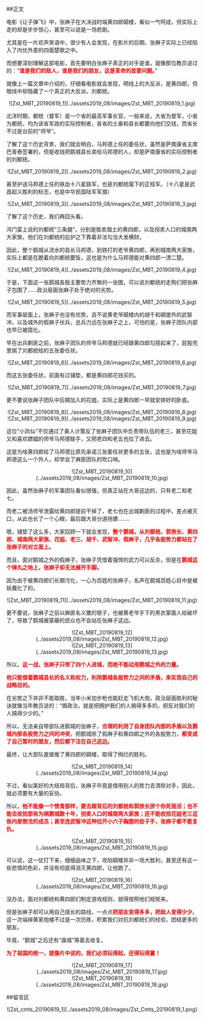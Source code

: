 ##正文

电影《让子弹飞》中，张麻子在大决战时端黄四郎碉楼，看似一气呵成，但实际上走的却是步步惊心，甚至可以说是一场悲剧。

尤其是在一片欢声笑语中，很少有人会发现，在影片的后期，张麻子实际上已经陷入了内忧外患的四面楚歌之中。

而想要深刻理解这部电影，首先要明白张麻子真正的对手是谁，就像那位教员说过的：“<font color="red">**谁是我们的敌人，谁是我们的朋友，这是革命的首要问题。**</font>”

就像上一篇文章中介绍的，仔细看电影就会发现，明线上的大反派，是黄四郎，但暗线中却隐藏了一个真正的大反派，刘都统。

 <div align="center">![Zst_MBT_20190819_1](../assets2019_08/images/Zst_MBT_20190819_1.jpg)</div>

北洋时期，都统（督军）是一个省的最高军事长官。一般来说，大省为督军，小省为都统，均为该省军政的实际控制者，各省的土豪和县长都要向他们交钱，而省长不过是台前的“师爷”。

了解了这个历史背景，我们就会明白，马邦德上任的委任状，虽然是萨南康省主席巴青泰签署的，但是收钱把鹅城县长卖给马邦德的人，却是萨南康省的实际控制者的刘都统。

 <div align="center">![Zst_MBT_20190819_2](../assets2019_08/images/Zst_MBT_20190819_2.jpg)</div>

甚至护送马邦德上任的铁血十八星路军，也是刘都统麾下的正规军。（十八星是武昌起义胜利的标志，也是中华民国陆军军旗）

 <div align="center">![Zst_MBT_20190819_3](../assets2019_08/images/Zst_MBT_20190819_3.jpg)</div>

了解了这个历史，我们再回头看。

鸿门宴上说的刘都统“三条腿”，分别是贩卖烟土的黄四郎，以及拐卖人口的城南两大家族，他们在刘都统的庇护之下靠着非法勾当大发横财。

因此，整个鹅城从流水的县长马邦德，到铁打的老爷黄四郎，再到城南两大家族，实际上都是在跪着向刘都统要饭，这也是为什么马邦德能对黄四郎一清二楚。

 <div align="center">![Zst_MBT_20190819_4](../assets2019_08/images/Zst_MBT_20190819_4.jpg)</div>

于是，下面这一张鹅城各股主要势力齐聚的一张图，可以说刘都统的走狗们把张麻子包围了......政治层面张麻子处于绝对的劣势。

 <div align="center">![Zst_MBT_20190819_5](../assets2019_08/images/Zst_MBT_20190819_5.jpg)</div>

而军事层面上，张麻子也没有优势，且不说黄老爷碉楼内的胡千和碉堡外的武智冲，以及城外的假麻子伏兵，总兵力远在张麻子之上，可怕的是，张麻子团队内部也早已被腐化。

早在出兵剿匪之前，张麻子团队的师爷马邦德就已经跟黄四郎勾搭起来了，屁股兜里揣了刘都统给的五张委任状。

 <div align="center">![Zst_MBT_20190819_6](../assets2019_08/images/Zst_MBT_20190819_6.jpg)</div>

而这五张委任状，前面有过铺垫，都是黄四郎花钱买的。

 <div align="center">![Zst_MBT_20190819_7](../assets2019_08/images/Zst_MBT_20190819_7.jpg)</div>

更不要说张麻子团队中后期加入的花姐，实际上是黄四郎一早就安排好的卧底。

 <div align="center">![Zst_MBT_20190819_8](../assets2019_08/images/Zst_MBT_20190819_8.jpg)</div>
 <div align="center">![Zst_MBT_20190819_9](../assets2019_08/images/Zst_MBT_20190819_9.jpg)</div>

这位“小凤仙”不仅通过了美人计策反了张麻子团队中负责带队伍的老三，甚至花姐又和喜欢嫖娼的师爷马邦德联手，又把老四和老五也拉了进去。

这是为啥黄四郎给了马邦德比原先承诺三张委任状更多的五张，这也是为啥师爷马邦德这么一个外人，却学会了麻匪团队的吹口哨。

 <div align="center">![Zst_MBT_20190819_10](../assets2019_08/images/Zst_MBT_20190819_10.jpg)</div>

因此，虽然张麻子的军事团队看似很强，但真正站在大哥这边的，只有老二和老七。

而老二被汤师爷泄露给黄四郎提前干掉了，老七也在出城剿匪的过程中，差点被灭口，从此也长了一个心眼，最后跟大哥分道扬镳........

嗯，铺垫了这么多，大家回顾一下就会发现，<font color="red">**整个鹅城，从刘都统、郭旅长、黄四郎、城南两大家族、花姐、老三、胡千、武智冲、假麻子，几乎各股势力都站在了张麻子的对立面上。**</font>

而且，面对鹅城之外的假麻子，张麻子凭借着强悍的武力可以反杀，但是在<font color="red">**鹅城这个弹丸之地上，张麻子却无法展开手脚。**</font>

因为由于被黄四郎们长期污化，一心为百姓的张麻子，名声在鹅城百姓心目中是被妖魔化了的。

 <div align="center">![Zst_MBT_20190819_11](../assets2019_08/images/Zst_MBT_20190819_11.jpg)</div>

更不要说，张麻子之前以麻匪名义撒的银子，也被黄老爷手下的黑衣蒙面人给破坏了，导致了鹅城被蒙蔽的民众也不会站在张麻子这边。

 <div align="center">![Zst_MBT_20190819_12](../assets2019_08/images/Zst_MBT_20190819_12.jpg)</div>
 <div align="center">![Zst_MBT_20190819_13](../assets2019_08/images/Zst_MBT_20190819_13.jpg)</div>

所以，<font color="red">**这一战，张麻子只带了四个人进城，而绝不能动用鹅城之外的力量。**</font>

<font color="red">**他只能借着鹅城县长的名义和权力，利用鹅城各股势力之间的矛盾，来实现自己的战略目的。**</font>

在劣势之下并非不能取胜，当年小米加步枪也能赶走飞机大炮，政治层面胜利的秘诀就像当年教员说的：“搞政治，就是把拥护我们的人搞得多多的，把反对我们的人搞得少少的。”

所以，无法亲自带部队进鹅城的张麻子，<font color="red">**合理的利用了自身团队内部的矛盾以及鹅城内部各股势力之间的冲突**</font>，把鹅城除了假麻子和黄四郎之外的各股势力，<font color="red">**都变成了自己暂时的盟友，然后都下注在自己这边。**</font>

最终，让大部队直接推了黄四郎的碉楼，取得了绚烂的胜利。

 <div align="center">![Zst_MBT_20190819_14](../assets2019_08/images/Zst_MBT_20190819_14.jpg)</div>

不过，看似美好的大结局背后，张麻子毕竟是借用别人的势力去清除对手，因此，就必须要有大量的妥协。

所以，<font color="red">**他不能像一个愤青那样，要去跟背后的刘都统和郭旅长拼个你死我活；也不能去收拾那些为祸鹅城数十年，拐卖人口的城南两大家族；还不能收拾花姐老三这些内部倒戈的成员；甚至连武智冲这种拉开小六子胸膛的侩子手，张麻子都不能复仇。**</font>

 <div align="center">![Zst_MBT_20190819_15](../assets2019_08/images/Zst_MBT_20190819_15.jpg)</div>

可以说，这一仗打下来，细细品味之下，攻陷碉楼并非一场大胜利，甚至还有这一些悲情的色彩，并没有彻底得消灭黄四郎，让他跑了。

 <div align="center">![Zst_MBT_20190819_16](../assets2019_08/images/Zst_MBT_20190819_16.jpg)</div>

没办法，面对刘都统和黄四郎们制定游戏规则，就得按照他们规矩来。

但是张麻子却可以用自己擅长的路线，一点点<font color="red">**把朋友变得多多，把敌人变得少少**</font>。这一次端掉黄家炮楼不过是一次历练，积累我们对抗刘都统们的经验，团结更多的朋友。

毕竟，“鹅城”之后还有“康城”等着去收复。

<font color="red">**为了祖国的统一，就像片中说的，我们必须玩得起，还得玩得赢！**</font>

 <div align="center">![Zst_MBT_20190819_17](../assets2019_08/images/Zst_MBT_20190819_17.jpg)</div>
 <div align="center">![Zst_MBT_20190819_18](../assets2019_08/images/Zst_MBT_20190819_18.jpg)</div>

##留言区
 <div align="center">![Zst_cmts_20190819_1](../assets2019_08/images/Zst_Cmts_20190819_1.png)</div>